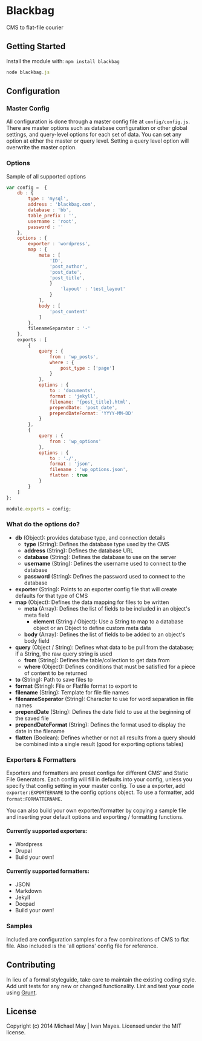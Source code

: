 # Blackbag

CMS to flat-file courier

## Getting Started
Install the module with: `npm install blackbag`

```javascript
node blackbag.js
```

## Configuration
### Master Config
All configuration is done through a master config file at  `config/config.js`.  There are master options such as database configuration or other global settings, and query-level options for each set of data.  You can set any option at either the master or query level.  Setting a query level option will overwrite the master option.

### Options
Sample of all supported options

```javascript
var config =  {
	db : {
		type : 'mysql',
		address : 'blackbag.com',
		database : 'bb',
		table_prefix : '',
		username : 'root',
		password : ''
	},
	options : {
		exporter : 'wordpress',
		map : {
			meta : [
				'ID',
				'post_author',
				'post_date',
				'post_title',
				}
					'layout' : 'test_layout'
				}
			],
			body : [
				'post_content'
			]
		},
		filenameSeparator : '-'
	},
	exports : [
		{
			query : {
				from : 'wp_posts',
				where : {
					post_type : ['page']
				}
			},
			options : {
				to : 'documents',
				format : 'jekyll',
				filename: '{post_title}.html',
				prependDate: 'post_date',
				prependDateFormat: 'YYYY-MM-DD'
			}
		},
		{
			query : {
				from : 'wp_options'
			},
			options : {
				to : './',
				format : 'json',
				filename : 'wp_options.json',
				flatten : true
			}
		}
	]
};

module.exports = config;
```
### What do the options do?

* **db** (Object): provides database type, and connection details
	* **type** (String): Defines the database type used by the CMS
	* **address** (String): Defines the database URL
	* **database** (String): Defines the database to use on the server
	* **username** (String): Defines the username used to connect to the database
	* **password** (String): Defines the password used to connect to the database
* **exporter** (String): Points to an exporter config file that will create defaults for that type of CMS
* **map** (Object): Defines the data mapping for files to be written
	* **meta** (Array): Defines the list of fields to be included in an object's meta field
		* **element** (String / Object): Use a String to map to a database object or an Object to define custom meta data
	* **body** (Array): Defines the list of fields to be added to an object's body field
* **query** (Object / String): Defines what data to be pull from the database; if a String, the raw query string is used
	* **from** (String): Defines the table/collection to get data from
	* **where** (Object): Defines conditions that must be satisfied for a piece of content to be returned
* **to** (String): Path to save files to
* **format** (String): File or Flatfile format to export to
* **filename** (String): Template for file file names
* **filenameSeperator** (String): Character to use for word separation in file names
* **prependDate** (String): Defines the date field to use at the beginning of the saved file
* **prependDateFormat** (String): Defines the format used to display the date in the filename
* **flatten** (Boolean): Defines whether or not all results from a query should be combined into a single result (good for exporting options tables)

### Exporters & Formatters
Exporters and formatters are preset configs for different CMS' and Static File Generators.  Each config will fill in defaults into your config, unless you specify that config setting in your master config.  To use a exporter, add `exporter:EXPORTERNAME` to the config options object.  To use a formatter, add `format:FORMATTERNAME`.  

You can also build your own exporter/formatter by copying a sample file and inserting your default options and exporting / formatting functions.

#### Currently supported exporters:
* Wordpress
* Drupal
* Build your own!

#### Currently supported formatters:
* JSON
* Markdown
* Jekyll
* Docpad
* Build your own!

### Samples
Included are configuration samples for a few combinations of CMS to flat file.  Also included is the 'all options' config file for reference.


## Contributing
In lieu of a formal styleguide, take care to maintain the existing coding style. Add unit tests for any new or changed functionality. Lint and test your code using [Grunt](http://gruntjs.com/).

## License
Copyright (c) 2014 Michael May | Ivan Mayes. Licensed under the MIT license.
